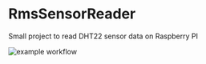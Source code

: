 # RmsSensorReader
Small project to read DHT22 sensor data on Raspberry PI

![example workflow](https://github.com/gustavf/RmsSensorReader/actions/workflows/dotnet.yml/badge.svg)
